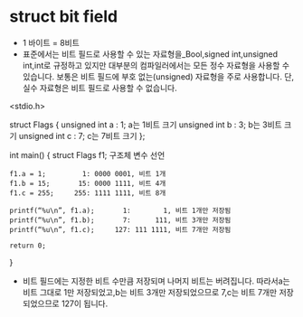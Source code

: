 # struct bit field
* 1 바이트 = 8비트
* 표준에서는 비트 필드로 사용할 수 있는 자료형을_Bool,signed int,unsigned int,int로 규정하고 있지만 대부분의 컴파일러에서는 모든 정수 자료형을 사용할 수 있습니다. 보통은 비트 필드에 부호 없는(unsigned) 자료형을 주로 사용합니다. 단, 실수 자료형은 비트 필드로 사용할 수 없습니다.

<stdio.h>

struct Flags {
    unsigned int a : 1;      a는 1비트 크기
    unsigned int b : 3;      b는 3비트 크기
    unsigned int c : 7;      c는 7비트 크기
};

int main()
{
    struct Flags f1;     구조체 변수 선언

    f1.a = 1;         1: 0000 0001, 비트 1개
    f1.b = 15;       15: 0000 1111, 비트 4개
    f1.c = 255;     255: 1111 1111, 비트 8개

    printf(“%u\n”, f1.a);       1:        1, 비트 1개만 저장됨
    printf(“%u\n”, f1.b);       7:      111, 비트 3개만 저장됨
    printf(“%u\n”, f1.c);     127: 111 1111, 비트 7개만 저장됨

    return 0;
}

* 비트 필드에는 지정한 비트 수만큼 저장되며 나머지 비트는 버려집니다. 따라서a는 비트 그대로 1만 저장되었고,b는 비트 3개만 저장되었으므로 7,c는 비트 7개만 저장되었으므로 127이 됩니다.